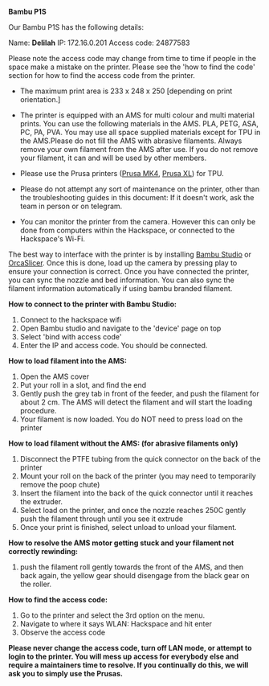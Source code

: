 **Bambu P1S**


Our Bambu P1S has the following details:

Name: **Delilah**
IP: 172.16.0.201
Access code: 24877583

Please note the access code may change from time to time if people in the space make a mistake on the printer. Please see the 'how to find the code' section for how to find the access code from the printer.

- The maximum print area is 233 x 248 x 250 [depending on print orientation.] 

- The printer is equipped with an AMS for multi colour and multi material prints. You can use the following materials in the AMS. PLA, PETG, ASA, PC, PA, PVA. You may use all space supplied materials except for TPU in the AMS.Please do not fill the AMS with abrasive filaments. Always remove your own filament from the AMS after use. If you do not remove your filament, it can and will be used by other members.

- Please use the Prusa printers ([Prusa MK4](./prusa_mk4.md), [Prusa XL](./prusa_xl4.md)) for TPU.

- Please do not attempt any sort of maintenance on the printer, other than the troubleshooting guides in this document: If it doesn't work, ask the team in person or on telegram.

- You can monitor the printer from the camera. However this can only be done from computers within the Hackspace, or connected to the Hackspace's Wi-Fi.

The best way to interface with the printer is by installing [Bambu Studio](https://bambulab.com/en/download/studio) or [OrcaSlicer](https://www.orcaslicer.com/). Once this is done, load up the camera by pressing play to ensure your connection is correct. Once you have connected the printer, you can sync the nozzle and bed information. You can also sync the filament information automatically if using bambu branded filament. 

**How to connect to the printer with Bambu Studio:**

1. Connect to the hackspace wifi
2. Open Bambu studio and navigate to the 'device' page on top
3. Select 'bind with access code' 
4. Enter the IP and access code. You should be connected.

**How to load filament into the AMS:**

1. Open the AMS cover
2. Put your roll in a slot, and find the end
3. Gently push the grey tab in front of the feeder, and push the filament for about 2 cm. The AMS will detect the filament and will start the loading procedure.
4. Your filament is now loaded. You do NOT need to press load on the printer

**How to load filament without the AMS: (for abrasive filaments only)**

1. Disconnect the PTFE tubing from the quick connector on the back of the printer
2. Mount your roll on the back of the printer (you may need to temporarily remove the poop chute)
3. Insert the filament into the back of the quick connector until it reaches the extruder.
4. Select load on the printer, and once the nozzle reaches 250C gently push the filament through until you see it extrude
5. Once your print is finished, select unload to unload your filament.

**How to resolve the AMS motor getting stuck and your filament not correctly rewinding:**

1. push the filament roll gently towards the front of the AMS, and then back again, the yellow gear should disengage from the black gear on the roller.

**How to find the access code:**

1. Go to the printer and select the 3rd option on the menu. 
2. Navigate to where it says WLAN: Hackspace and hit enter
3. Observe the access code

**Please never change the access code, turn off LAN mode, or attempt to login to the printer. You will mess up access for everybody else and require a maintainers time to resolve. If you continually do this, we will ask you to simply use the Prusas.** 
